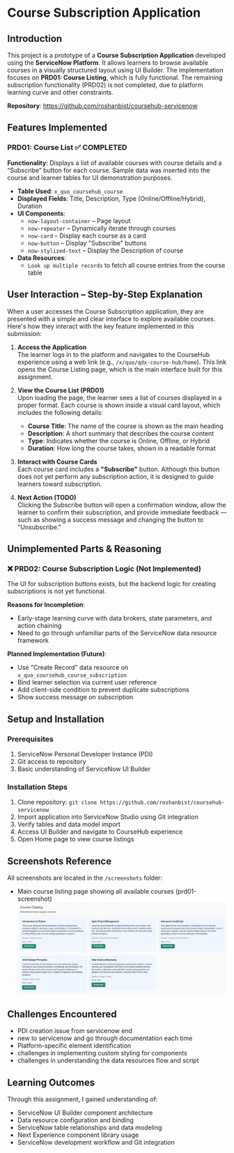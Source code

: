 # Course Subscription Application

## Introduction

This project is a prototype of a **Course Subscription Application** developed using the **ServiceNow Platform**. It allows learners to browse available courses in a visually structured layout using UI Builder. The implementation focuses on **PRD01: Course Listing**, which is fully functional. The remaining subscription functionality (PRD02) is not completed, due to platform learning curve and other constraints.

**Repository**: https://github.com/roshanbist/coursehub-servicenow

## Features Implemented

### PRD01: Course List ✅ **COMPLETED**

**Functionality**: Displays a list of available courses with course details and a “Subscribe” button for each course.
Sample data was inserted into the course and learner tables for UI demonstration purposes.

- **Table Used**: `x_quo_coursehub_course`
- **Displayed Fields**: Title, Description, Type (Online/Offline/Hybrid), Duration
- **UI Components**:
  - `now-layout-container` – Page layout
  - `now-repeater` – Dynamically iterate through courses
  - `now-card` – Display each course as a card
  - `now-button` – Display "Subscribe" buttons
  - `now-stylized-text` – Display the Description of course
- **Data Resources**:
  - `Look up multiple records` to fetch all course entries from the course table

## User Interaction – Step-by-Step Explanation

When a user accesses the Course Subscription application, they are presented with a simple and clear interface to explore available courses. Here's how they interact with the key feature implemented in this submission:

1. **Access the Application**  
   The learner logs in to the platform and navigates to the CourseHub experience using a web link (e.g., `/x/quo/qdx-course-hub/home`). This link opens the Course Listing page, which is the main interface built for this assignment.

2. **View the Course List (PRD01)**  
   Upon loading the page, the learner sees a list of courses displayed in a proper format. Each course is shown inside a visual card layout, which includes the following details:

   - **Course Title**: The name of the course is shown as the main heading
   - **Description**: A short summary that describes the course content
   - **Type**: Indicates whether the course is Online, Offline, or Hybrid
   - **Duration**: How long the course takes, shown in a readable format

3. **Interact with Course Cards**  
   Each course card includes a **"Subscribe"** button. Although this button does not yet perform any subscription action, it is designed to guide learners toward subscription.

4. **Next Action (TODO)**  
   Clicking the Subscribe button will open a confirmation window, allow the learner to confirm their subscription, and provide immediate feedback — such as showing a success message and changing the button to "Unsubscribe."

## Unimplemented Parts & Reasoning

### ❌ PRD02: Course Subscription Logic (Not Implemented)

The UI for subscription buttons exists, but the backend logic for creating subscriptions is not yet functional.

**Reasons for Incompletion**:

- Early-stage learning curve with data brokers, state parameters, and action chaining
- Need to go through unfamiliar parts of the ServiceNow data resource framework

**Planned Implementation (Future)**:

- Use "Create Record" data resource on `x_quo_coursehub_course_subscription`
- Bind learner selection via current user reference
- Add client-side condition to prevent duplicate subscriptions
- Show success message on subscription

## Setup and Installation

### Prerequisites

1. ServiceNow Personal Developer Instance (PDI)
2. Git access to repository
3. Basic understanding of ServiceNow UI Builder

### Installation Steps

1. Clone repository: `git clone https://github.com/roshanbist/coursehub-servicenow`
2. Import application into ServiceNow Studio using Git integration
3. Verify tables and data model import
4. Access UI Builder and navigate to CourseHub experience
5. Open Home page to view course listings

## Screenshots Reference

All screenshots are located in the `/screenshots` folder:

- Main course listing page showing all available courses (prd01-screenshot)
  ![prd01-screenshot](screenshots/prd01-screenshot.PNG)

## Challenges Encountered

- PDI creation issue from servicenow end
- new to servicenow and go through documentation each time
- Platform-specific element identification
- challenges in implementing custom styling for components
- challenges in understanding the data resources flow and script

## Learning Outcomes

Through this assignment, I gained understanding of:

- ServiceNow UI Builder component architecture
- Data resource configuration and binding
- ServiceNow table relationships and data modeling
- Next Experience component library usage
- ServiceNow development workflow and Git integration
